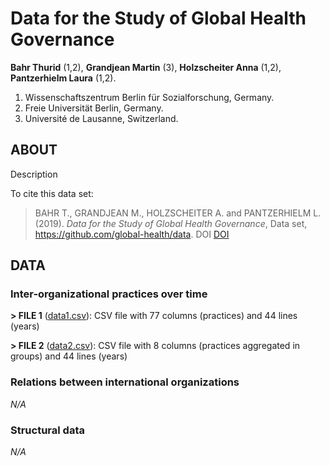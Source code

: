 # Data for the Study of Global Health Governance
**Bahr Thurid** (1,2), **Grandjean Martin** (3), **Holzscheiter Anna** (1,2), **Pantzerhielm Laura** (1,2).

1. Wissenschaftszentrum Berlin für Sozialforschung, Germany.
2. Freie Universität Berlin, Germany.
3. Université de Lausanne, Switzerland.

## ABOUT
Description

To cite this data set: 

> BAHR T., GRANDJEAN M., HOLZSCHEITER A. and PANTZERHIELM L. (2019). *Data for the Study of Global Health Governance*, Data set, https://github.com/global-health/data. DOI [DOI](DOI)

## DATA
### Inter-organizational practices over time

**> FILE 1** ([data1.csv](https://github.com/global-health/data/blob/master/files/Data1.csv)): CSV file with 77 columns (practices) and 44 lines (years)

**> FILE 2** ([data2.csv](https://github.com/global-health/data/blob/master/files/Data2.csv)): CSV file with 8 columns (practices aggregated in groups) and 44 lines (years)

### Relations between international organizations

*N/A*

### Structural data

*N/A*
